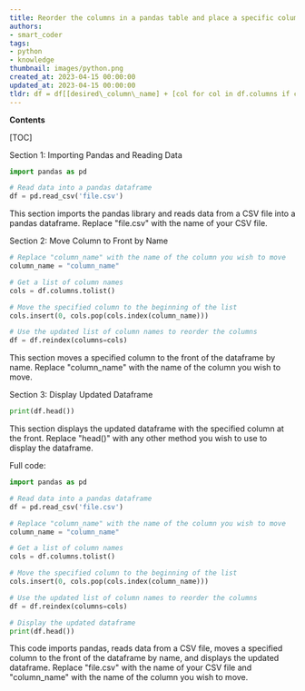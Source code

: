 ```yaml
---
title: Reorder the columns in a pandas table and place a specific column with its given name at the beginning
authors:
- smart_coder
tags:
- python
- knowledge
thumbnail: images/python.png
created_at: 2023-04-15 00:00:00
updated_at: 2023-04-15 00:00:00
tldr: df = df[[desired\_column\_name] + [col for col in df.columns if col != desired\_column\_name]]
---
```


**Contents**

[TOC]

Section 1: Importing Pandas and Reading Data
```python
import pandas as pd

# Read data into a pandas dataframe
df = pd.read_csv('file.csv')
```
This section imports the pandas library and reads data from a CSV file into a pandas dataframe. Replace "file.csv" with the name of your CSV file.

Section 2: Move Column to Front by Name
```python
# Replace "column_name" with the name of the column you wish to move
column_name = "column_name"

# Get a list of column names
cols = df.columns.tolist()

# Move the specified column to the beginning of the list
cols.insert(0, cols.pop(cols.index(column_name)))

# Use the updated list of column names to reorder the columns
df = df.reindex(columns=cols)
```
This section moves a specified column to the front of the dataframe by name. Replace "column_name" with the name of the column you wish to move.

Section 3: Display Updated Dataframe
```python
print(df.head())
```
This section displays the updated dataframe with the specified column at the front. Replace "head()" with any other method you wish to use to display the dataframe.

Full code:
```python
import pandas as pd

# Read data into a pandas dataframe
df = pd.read_csv('file.csv')

# Replace "column_name" with the name of the column you wish to move
column_name = "column_name"

# Get a list of column names
cols = df.columns.tolist()

# Move the specified column to the beginning of the list
cols.insert(0, cols.pop(cols.index(column_name)))

# Use the updated list of column names to reorder the columns
df = df.reindex(columns=cols)

# Display the updated dataframe
print(df.head())
```
This code imports pandas, reads data from a CSV file, moves a specified column to the front of the dataframe by name, and displays the updated dataframe. Replace "file.csv" with the name of your CSV file and "column_name" with the name of the column you wish to move.
